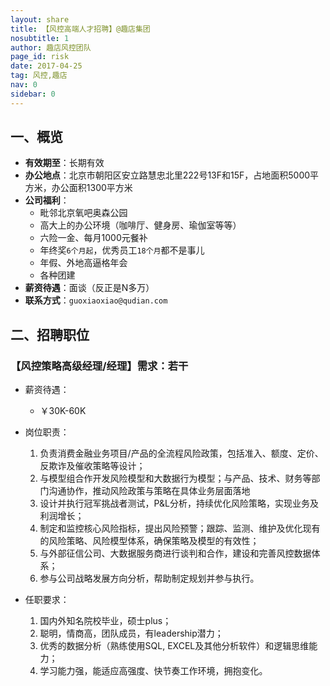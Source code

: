 ```yaml
---
layout: share
title: 【风控高端人才招聘】@趣店集团
nosubtitle: 1
author: 趣店风控团队
page_id: risk
date: 2017-04-25
tag: 风控,趣店
nav: 0
sidebar: 0 
---
```



## 一、概览

* **有效期至**：长期有效
* **办公地点**：北京市朝阳区安立路慧忠北里222号13F和15F，占地面积5000平方米，办公面积1300平方米
* **公司福利**：
    * 毗邻北京氧吧奥森公园
    * 高大上的办公环境（咖啡厅、健身房、瑜伽室等等）
    * 六险一金、每月1000元餐补
    * 年终奖`6个月起`，优秀员工`18个月`都不是事儿
    * 年假、外地高逼格年会
    * 各种团建
* **薪资待遇**：面谈（反正是N多万）
* **联系方式**：`guoxiaoxiao@qudian.com`
   
## 二、招聘职位

### 【风控策略高级经理/经理】需求：若干

* 薪资待遇：
    * ￥30K-60K

* 岗位职责：
    1. 负责消费金融业务项目/产品的全流程风险政策，包括准入、额度、定价、反欺诈及催收策略等设计；
    2. 与模型组合作开发风险模型和大数据行为模型；与产品、技术、财务等部门沟通协作，推动风险政策与策略在具体业务层面落地
    3. 设计并执行冠军挑战者测试，P&L分析，持续优化风险策略，实现业务及利润增长；
    4. 制定和监控核心风险指标，提出风险预警；跟踪、监测、维护及优化现有的风险策略、风险模型体系，确保策略及模型的有效性；
    5. 与外部征信公司、大数据服务商进行谈判和合作，建设和完善风控数据体系；
    6. 参与公司战略发展方向分析，帮助制定规划并参与执行。

* 任职要求：
    1. 国内外知名院校毕业，硕士plus；
    2. 聪明，情商高，团队成员，有leadership潜力；
    3. 优秀的数据分析（熟练使用SQL, EXCEL及其他分析软件）和逻辑思维能力；
    4. 学习能力强，能适应高强度、快节奏工作环境，拥抱变化。
